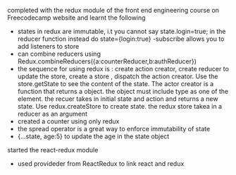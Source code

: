 completed with the redux module of the front end engineering course on Freecodecamp website and learnt the following

- states in redux are immutable, i.t you cannot say state.login=true; in the reducer function instead do state={login:true}
  -subscribe allows you to add listeners to store
- can combine reducers using Redux.combineReducers({a:counterReducer,b:authReducer})
- the sequence for using redux is : create action creator, create reducer to update the store, create a store , dispatch the action creator. Use the store.getState to see the content of the state. The actor creator is a function that returns a object. the object must include type as one of the element. the recuer takes in initial state and action and returns a new state. Use redux.createStore to create state. the redux store takea in a reducer as an argument
- created a counter using only redux
- the spread operator is a great way to enforce immutability of state
- {...state, age:5} to update the age in the state object

started the react-redux module

- used provideder from ReactRedux to link react and redux

